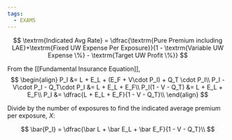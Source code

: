 ```yaml
---
tags:
  - EXAM5
---
```


$$
\textrm{Indicated Avg Rate} = \dfrac{\textrm{Pure Premium including LAE}+\textrm{Fixed UW Expense Per Exposure}}{1 - \textrm{Variable UW Expense \%} - \textrm{Target UW Profit \%}}
$$


From the [[Fundamental Insurance Equation]], 
$$
\begin{align}
P_I &= L + E_L + (E_F + V\cdot P_I) + Q_T \cdot P_I\\
P_I - V\cdot P_I - Q_T\cdot P_I &= L + E_L + E_F\\
P_I(1 - V - Q_T) &= L + E_L + E_F\\ 
P_I &= \dfrac{L + E_L + E_F}{1 - V - Q_T}\\ 
\end{align}
$$

Divide by the number of exposures to find the indicated average premium per exposure, $X$:

$$
\bar{P_I} = \dfrac{\bar L + \bar E_L + \bar E_F}{1 - V - Q_T}\\ 
$$


